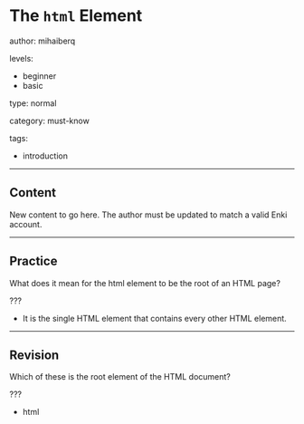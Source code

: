 # The `html` Element
author: mihaiberq

levels:
  - beginner
  - basic

type: normal

category: must-know

tags:
  - introduction

---
## Content


New content to go here. The author must be updated to match a valid Enki account.

---
## Practice

What does it mean for the html element to be the root of an HTML page?

???

* It is the single HTML element that contains every other HTML element.


---
## Revision

Which of these is the root element of the HTML document?

???
* html
